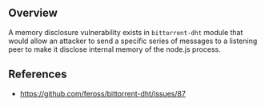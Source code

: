 ## Overview
A memory disclosure vulnerability exists in `bittorrent-dht` module that would allow an attacker to send a specific series of messages to a listening peer to make it disclose internal memory of the node.js process.

## References
- https://github.com/feross/bittorrent-dht/issues/87